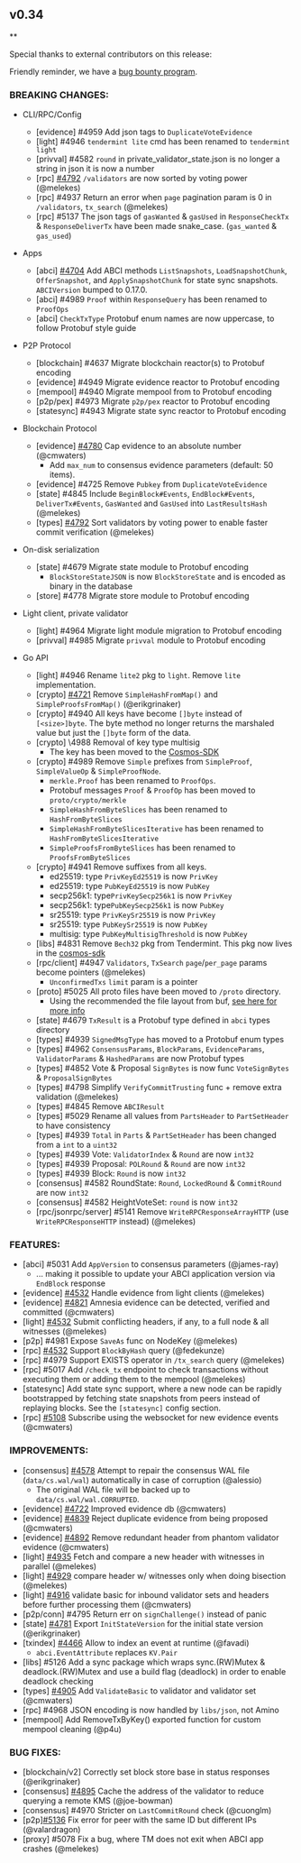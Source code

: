 ## v0.34

\*\*

Special thanks to external contributors on this release:

Friendly reminder, we have a [bug bounty program](https://hackerone.com/tendermint).

### BREAKING CHANGES:

- CLI/RPC/Config

  - [evidence] \#4959 Add json tags to `DuplicateVoteEvidence`
  - [light] \#4946 `tendermint lite` cmd has been renamed to `tendermint light`
  - [privval] \#4582 `round` in private_validator_state.json is no longer a string in json it is now a number
  - [rpc] [\#4792](https://github.com/tendermint/tendermint/pull/4792) `/validators` are now sorted by voting power (@melekes)
  - [rpc] \#4937 Return an error when `page` pagination param is 0 in `/validators`, `tx_search` (@melekes)
  - [rpc] \#5137 The json tags of `gasWanted` & `gasUsed` in `ResponseCheckTx` & `ResponseDeliverTx` have been made snake_case. (`gas_wanted` & `gas_used`)

- Apps

  - [abci] [\#4704](https://github.com/tendermint/tendermint/pull/4704) Add ABCI methods `ListSnapshots`, `LoadSnapshotChunk`, `OfferSnapshot`, and `ApplySnapshotChunk` for state sync snapshots. `ABCIVersion` bumped to 0.17.0.
  - [abci] \#4989 `Proof` within `ResponseQuery` has been renamed to `ProofOps`
  - [abci] `CheckTxType` Protobuf enum names are now uppercase, to follow Protobuf style guide

- P2P Protocol

  - [blockchain] \#4637 Migrate blockchain reactor(s) to Protobuf encoding
  - [evidence] \#4949 Migrate evidence reactor to Protobuf encoding
  - [mempool] \#4940 Migrate mempool from to Protobuf encoding
  - [p2p/pex] \#4973 Migrate `p2p/pex` reactor to Protobuf encoding
  - [statesync] \#4943 Migrate state sync reactor to Protobuf encoding

- Blockchain Protocol

  - [evidence] [\#4780](https://github.com/tendermint/tendermint/pull/4780) Cap evidence to an absolute number (@cmwaters)
    - Add `max_num` to consensus evidence parameters (default: 50 items).
  - [evidence] \#4725 Remove `Pubkey` from `DuplicateVoteEvidence`
  - [state] \#4845 Include `BeginBlock#Events`, `EndBlock#Events`, `DeliverTx#Events`, `GasWanted` and `GasUsed` into `LastResultsHash` (@melekes)
  - [types] [\#4792](https://github.com/tendermint/tendermint/pull/4792) Sort validators by voting power to enable faster commit verification (@melekes)

- On-disk serialization

  - [state] \#4679 Migrate state module to Protobuf encoding
    - `BlockStoreStateJSON` is now `BlockStoreState` and is encoded as binary in the database
  - [store] \#4778 Migrate store module to Protobuf encoding

- Light client, private validator

  - [light] \#4964 Migrate light module migration to Protobuf encoding
  - [privval] \#4985 Migrate `privval` module to Protobuf encoding

- Go API

  - [light] \#4946 Rename `lite2` pkg to `light`. Remove `lite` implementation.
  - [crypto] [\#4721](https://github.com/tendermint/tendermint/pull/4721) Remove `SimpleHashFromMap()` and `SimpleProofsFromMap()` (@erikgrinaker)
  - [crypto] \#4940 All keys have become `[]byte` instead of `[<size>]byte`. The byte method no longer returns the marshaled value but just the `[]byte` form of the data.
  - [crypto] \4988 Removal of key type multisig
    - The key has been moved to the [Cosmos-SDK](https://github.com/cosmos/cosmos-sdk/blob/master/crypto/types/multisig/multisignature.go)
  - [crypto] \#4989 Remove `Simple` prefixes from `SimpleProof`, `SimpleValueOp` & `SimpleProofNode`.
    - `merkle.Proof` has been renamed to `ProofOps`.
    - Protobuf messages `Proof` & `ProofOp` has been moved to `proto/crypto/merkle`
    - `SimpleHashFromByteSlices` has been renamed to `HashFromByteSlices`
    - `SimpleHashFromByteSlicesIterative` has been renamed to `HashFromByteSlicesIterative`
    - `SimpleProofsFromByteSlices` has been renamed to `ProofsFromByteSlices`
  - [crypto] \#4941 Remove suffixes from all keys.
    - ed25519: type `PrivKeyEd25519` is now `PrivKey`
    - ed25519: type `PubKeyEd25519` is now `PubKey`
    - secp256k1: type`PrivKeySecp256k1` is now `PrivKey`
    - secp256k1: type`PubKeySecp256k1` is now `PubKey`
    - sr25519: type `PrivKeySr25519` is now `PrivKey`
    - sr25519: type `PubKeySr25519` is now `PubKey`
    - multisig: type `PubKeyMultisigThreshold` is now `PubKey`
  - [libs] \#4831 Remove `Bech32` pkg from Tendermint. This pkg now lives in the [cosmos-sdk](https://github.com/cosmos/cosmos-sdk/tree/4173ea5ebad906dd9b45325bed69b9c655504867/types/bech32)
  - [rpc/client] \#4947 `Validators`, `TxSearch` `page`/`per_page` params become pointers (@melekes)
    - `UnconfirmedTxs` `limit` param is a pointer
  - [proto] \#5025 All proto files have been moved to `/proto` directory.
    - Using the recommended the file layout from buf, [see here for more info](https://buf.build/docs/lint-checkers#file_layout)
  - [state] \#4679 `TxResult` is a Protobuf type defined in `abci` types directory
  - [types] \#4939  `SignedMsgType` has moved to a Protobuf enum types
  - [types] \#4962 `ConsensusParams`, `BlockParams`, `EvidenceParams`, `ValidatorParams` & `HashedParams` are now Protobuf types
  - [types] \#4852 Vote & Proposal `SignBytes` is now func `VoteSignBytes` & `ProposalSignBytes`
  - [types] \#4798 Simplify `VerifyCommitTrusting` func + remove extra validation (@melekes)
  - [types] \#4845 Remove `ABCIResult`
  - [types] \#5029 Rename all values from `PartsHeader` to `PartSetHeader` to have consistency
  - [types] \#4939 `Total` in `Parts` & `PartSetHeader` has been changed from a `int` to a `uint32`
  - [types] \#4939 Vote: `ValidatorIndex` & `Round` are now `int32`
  - [types] \#4939 Proposal: `POLRound` & `Round` are now `int32`
  - [types] \#4939 Block: `Round` is now `int32`
  - [consensus] \#4582 RoundState: `Round`, `LockedRound` & `CommitRound` are now `int32`
  - [consensus] \#4582 HeightVoteSet: `round` is now `int32`
  - [rpc/jsonrpc/server] \#5141 Remove `WriteRPCResponseArrayHTTP` (use `WriteRPCResponseHTTP` instead) (@melekes)

### FEATURES:

- [abci] \#5031 Add `AppVersion` to consensus parameters (@james-ray)
  - ... making it possible to update your ABCI application version via `EndBlock` response
- [evidence] [\#4532](https://github.com/tendermint/tendermint/pull/4532) Handle evidence from light clients (@melekes)
- [evidence] [#4821](https://github.com/tendermint/tendermint/pull/4821) Amnesia evidence can be detected, verified and committed (@cmwaters)
- [light] [\#4532](https://github.com/tendermint/tendermint/pull/4532) Submit conflicting headers, if any, to a full node & all witnesses (@melekes)
- [p2p] \#4981 Expose `SaveAs` func on NodeKey (@melekes)
- [rpc] [\#4532](https://github.com/tendermint/tendermint/pull/4923) Support `BlockByHash` query (@fedekunze)
- [rpc] \#4979 Support EXISTS operator in `/tx_search` query (@melekes)
- [rpc] \#5017 Add `/check_tx` endpoint to check transactions without executing them or adding them to the mempool (@melekes)
- [statesync] Add state sync support, where a new node can be rapidly bootstrapped by fetching state snapshots from peers instead of replaying blocks. See the `[statesync]` config section.
- [rpc] [\#5108](https://github.com/tendermint/tendermint/pull/5108) Subscribe using the websocket for new evidence events (@cmwaters)

### IMPROVEMENTS:

- [consensus] [\#4578](https://github.com/tendermint/tendermint/issues/4578) Attempt to repair the consensus WAL file (`data/cs.wal/wal`) automatically in case of corruption (@alessio)
  - The original WAL file will be backed up to `data/cs.wal/wal.CORRUPTED`.
- [evidence] [\#4722](https://github.com/tendermint/tendermint/pull/4722) Improved evidence db (@cmwaters)
- [evidence] [\#4839](https://github.com/tendermint/tendermint/pull/4839) Reject duplicate evidence from being proposed (@cmwaters)
- [evidence] [\#4892](https://github.com/tendermint/tendermint/pull/4892) Remove redundant header from phantom validator evidence (@cmwaters)
- [light] [\#4935](https://github.com/tendermint/tendermint/pull/4935) Fetch and compare a new header with witnesses in parallel (@melekes)
- [light] [\#4929](https://github.com/tendermint/tendermint/pull/4929) compare header w/ witnesses only when doing bisection (@melekes)
- [light] [\#4916](https://github.com/tendermint/tendermint/pull/4916) validate basic for inbound validator sets and headers before further processing them (@cmwaters)
- [p2p/conn] \#4795 Return err on `signChallenge()` instead of panic
- [state] [\#4781](https://github.com/tendermint/tendermint/pull/4781) Export `InitStateVersion` for the initial state version (@erikgrinaker)
- [txindex] [\#4466](https://github.com/tendermint/tendermint/pull/4466) Allow to index an event at runtime (@favadi)
  - `abci.EventAttribute` replaces `KV.Pair`
- [libs] \#5126 Add a sync package which wraps sync.(RW)Mutex & deadlock.(RW)Mutex and use a build flag (deadlock) in order to enable deadlock checking
- [types] [\#4905](https://github.com/tendermint/tendermint/pull/4905) Add `ValidateBasic` to validator and validator set (@cmwaters)
- [rpc] \#4968 JSON encoding is now handled by `libs/json`, not Amino
- [mempool] Add RemoveTxByKey() exported function for custom mempool cleaning (@p4u)

### BUG FIXES:

- [blockchain/v2] Correctly set block store base in status responses (@erikgrinaker)
- [consensus] [\#4895](https://github.com/tendermint/tendermint/pull/4895) Cache the address of the validator to reduce querying a remote KMS (@joe-bowman)
- [consensus] \#4970 Stricter on `LastCommitRound` check (@cuonglm)
- [p2p][\#5136](https://github.com/tendermint/tendermint/pull/5136) Fix error for peer with the same ID but different IPs (@valardragon)
- [proxy] \#5078 Fix a bug, where TM does not exit when ABCI app crashes (@melekes)
